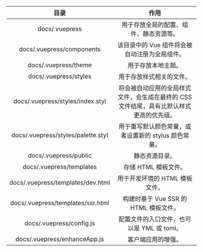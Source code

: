 | 目录 | 作用 |
| :-: | :---: |
|docs/.vuepress | 用于存放全局的配置、组件、静态资源等。|
|docs/.vuepress/components | 该目录中的 Vue 组件将会被自动注册为全局组件。|
|docs/.vuepress/theme | 用于存放本地主题。|
|docs/.vuepress/styles | 用于存放样式相关的文件。|
|docs/.vuepress/styles/index.styl | 将会被自动应用的全局样式文件，会生成在最终的 CSS 文件结尾，具有比默认样式更高的优先级。|
|docs/.vuepress/styles/palette.styl | 用于重写默认颜色常量，或者设置新的 stylus 颜色常量。|
|docs/.vuepress/public | 静态资源目录。|
|docs/.vuepress/templates | 存储 HTML 模板文件。|
|docs/.vuepress/templates/dev.html | 用于开发环境的 HTML 模板文件。|
|docs/.vuepress/templates/ssr.html | 构建时基于 Vue SSR 的 HTML 模板文件。|
|docs/.vuepress/config.js | 配置文件的入口文件，也可以是 YML 或 toml。|
|docs/.vuepress/enhanceApp.js | 客户端应用的增强。|